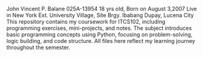 John Vincent P. Balane 025A-13954
18 yrs old, Born on August 3,2007
Live in New York Ext. University Village, Site Brgy. Ibabang Dupay, Lucena City
This repository contains my coursework for ITCS102, including programming exercises, mini-projects, and notes. The subject introduces basic programming concepts using Python, focusing on problem-solving, logic building, and code structure. All files here reflect my learning journey throughout the semester.
